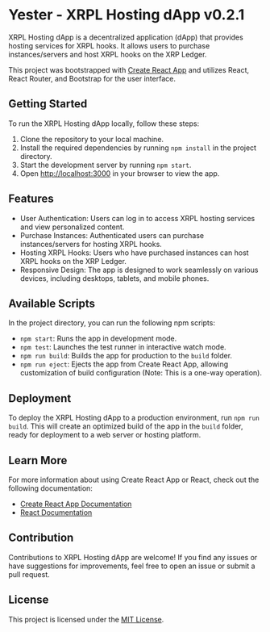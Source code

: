 # Yester - XRPL Hosting dApp v0.2.1

XRPL Hosting dApp is a decentralized application (dApp) that provides hosting services for XRPL hooks. It allows users to purchase instances/servers and host XRPL hooks on the XRP Ledger.

This project was bootstrapped with [Create React App](https://github.com/facebook/create-react-app) and utilizes React, React Router, and Bootstrap for the user interface.

## Getting Started

To run the XRPL Hosting dApp locally, follow these steps:

1. Clone the repository to your local machine.
2. Install the required dependencies by running `npm install` in the project directory.
3. Start the development server by running `npm start`.
4. Open [http://localhost:3000](http://localhost:3000) in your browser to view the app.

## Features

- User Authentication: Users can log in to access XRPL hosting services and view personalized content.
- Purchase Instances: Authenticated users can purchase instances/servers for hosting XRPL hooks.
- Hosting XRPL Hooks: Users who have purchased instances can host XRPL hooks on the XRP Ledger.
- Responsive Design: The app is designed to work seamlessly on various devices, including desktops, tablets, and mobile phones.

## Available Scripts

In the project directory, you can run the following npm scripts:

- `npm start`: Runs the app in development mode.
- `npm test`: Launches the test runner in interactive watch mode.
- `npm run build`: Builds the app for production to the `build` folder.
- `npm run eject`: Ejects the app from Create React App, allowing customization of build configuration (Note: This is a one-way operation).

## Deployment

To deploy the XRPL Hosting dApp to a production environment, run `npm run build`. This will create an optimized build of the app in the `build` folder, ready for deployment to a web server or hosting platform.

## Learn More

For more information about using Create React App or React, check out the following documentation:

- [Create React App Documentation](https://facebook.github.io/create-react-app/docs/getting-started)
- [React Documentation](https://reactjs.org/)

## Contribution

Contributions to XRPL Hosting dApp are welcome! If you find any issues or have suggestions for improvements, feel free to open an issue or submit a pull request.

## License

This project is licensed under the [MIT License](LICENSE).
